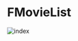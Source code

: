 # FMovieList
![index](https://github.com/furkanmemis/FMovieList/assets/77626136/c251d19e-8ec1-42f9-acb6-dade5f33a2d2)
